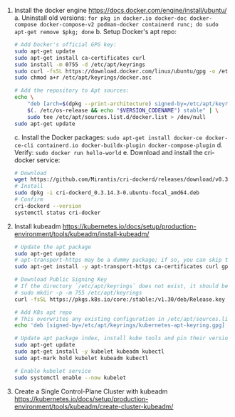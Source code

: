 1. Install the docker engine https://docs.docker.com/engine/install/ubuntu/ 
    a. Uninstall old versions: `for pkg in docker.io docker-doc docker-compose docker-compose-v2 podman-docker containerd runc; do sudo apt-get remove $pkg; done`
    b. Setup Docker's apt repo: 
    ```sh
    # Add Docker's official GPG key:
    sudo apt-get update
    sudo apt-get install ca-certificates curl
    sudo install -m 0755 -d /etc/apt/keyrings
    sudo curl -fsSL https://download.docker.com/linux/ubuntu/gpg -o /etc/apt/keyrings/docker.asc
    sudo chmod a+r /etc/apt/keyrings/docker.asc

    # Add the repository to Apt sources:
    echo \
        "deb [arch=$(dpkg --print-architecture) signed-by=/etc/apt/keyrings/docker.asc] https://download.docker.com/linux/ubuntu \
        $(. /etc/os-release && echo "$VERSION_CODENAME") stable" | \
        sudo tee /etc/apt/sources.list.d/docker.list > /dev/null
    sudo apt-get update
    ```
    c. Install the Docker packages: `sudo apt-get install docker-ce docker-ce-cli containerd.io docker-buildx-plugin docker-compose-plugin`
    d. Verify: `sudo docker run hello-world`
    e. Download and install the cri-docker service: 
    ```sh
    # Download 
    wget https://github.com/Mirantis/cri-dockerd/releases/download/v0.3.14/cri-dockerd_0.3.14.3-0.ubuntu-focal_amd64.deb
    # Install 
    sudo dpkg -i cri-dockerd_0.3.14.3-0.ubuntu-focal_amd64.deb
    # Confirm
    cri-dockerd --version
    systemctl status cri-docker
    ```

2. Install kubeadm https://kubernetes.io/docs/setup/production-environment/tools/kubeadm/install-kubeadm/ 
    ```sh
    # Update the apt package
    sudo apt-get update
    # apt-transport-https may be a dummy package; if so, you can skip that package
    sudo apt-get install -y apt-transport-https ca-certificates curl gpg

    # Download Public Signing Key 
    # If the directory `/etc/apt/keyrings` does not exist, it should be created before the curl command, read the note below.
    # sudo mkdir -p -m 755 /etc/apt/keyrings
    curl -fsSL https://pkgs.k8s.io/core:/stable:/v1.30/deb/Release.key | sudo gpg --dearmor -o /etc/apt/keyrings/kubernetes-apt-keyring.gpg

    # Add K8s apt repo
    # This overwrites any existing configuration in /etc/apt/sources.list.d/kubernetes.list
    echo 'deb [signed-by=/etc/apt/keyrings/kubernetes-apt-keyring.gpg] https://pkgs.k8s.io/core:/stable:/v1.30/deb/ /' | sudo tee /etc/apt/sources.list.d/kubernetes.list

    # Update apt package index, install kube tools and pin their version
    sudo apt-get update
    sudo apt-get install -y kubelet kubeadm kubectl
    sudo apt-mark hold kubelet kubeadm kubectl

    # Enable kubelet service 
    sudo systemctl enable --now kubelet
    ```

    
3. Create a Single Control-Plane Cluster with kubeadm  https://kubernetes.io/docs/setup/production-environment/tools/kubeadm/create-cluster-kubeadm/ 
